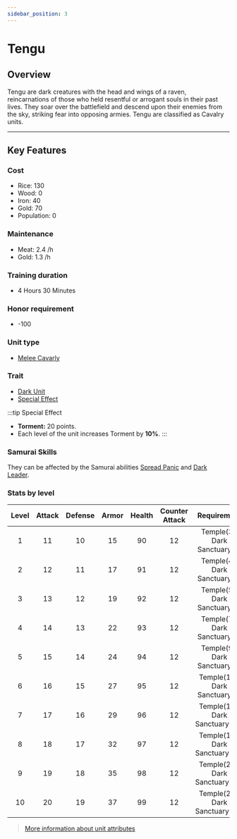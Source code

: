 ```yaml
---
sidebar_position: 3
---
```


# Tengu

## Overview

Tengu are dark creatures with the head and wings of a raven, reincarnations of those who held resentful or arrogant souls in their past lives.
They soar over the battlefield and descend upon their enemies from the sky, striking fear into opposing armies. Tengu are classified as Cavalry units.

---

## Key Features

### Cost
- Rice: 130
- Wood: 0
- Iron: 40
- Gold: 70
- Population: 0

### Maintenance
- Meat: 2.4 /h
- Gold: 1.3 /h

### Training duration
- 4 Hours 30 Minutes

### Honor requirement
- -100

### Unit type
- [Melee Cavarly](../index.md#melee-cavalry)

### Trait
- [Dark Unit](../index.md#dark-units-1)
- [Special Effect](../index.md#special-effects)

:::tip Special Effect
- **Torment:** 20 points.
- Each level of the unit increases Torment by **10%**.
:::

### Samurai Skills
They can be affected by the Samurai abilities [Spread Panic](../../samurais/reasoning-skills.md) and [Dark Leader](../../samurais/charisma-skills.md).

### Stats by level

| Level | Attack | Defense | Armor | Health | Counter Attack |          Requirement           |
| :---: | :----: | :-----: | :---: | :----: | :------------: | :----------------------------: |
|   1   |   11   |   10    |  15   |   90   |       12       |  Temple(3), Dark Sanctuary(1)  |
|   2   |   12   |   11    |  17   |   91   |       12       |  Temple(4), Dark Sanctuary(2)  |
|   3   |   13   |   12    |  19   |   92   |       12       |  Temple(5), Dark Sanctuary(3)  |
|   4   |   14   |   13    |  22   |   93   |       12       |  Temple(7), Dark Sanctuary(5)  |
|   5   |   15   |   14    |  24   |   94   |       12       |  Temple(9), Dark Sanctuary(7)  |
|   6   |   16   |   15    |  27   |   95   |       12       | Temple(12), Dark Sanctuary(9)  |
|   7   |   17   |   16    |  29   |   96   |       12       | Temple(15), Dark Sanctuary(11) |
|   8   |   18   |   17    |  32   |   97   |       12       | Temple(18), Dark Sanctuary(14) |
|   9   |   19   |   18    |  35   |   98   |       12       | Temple(21), Dark Sanctuary(18) |
|  10   |   20   |   19    |  37   |   99   |       12       | Temple(26), Dark Sanctuary(24) |

> [More information about unit attributes](../index.md#attributes)